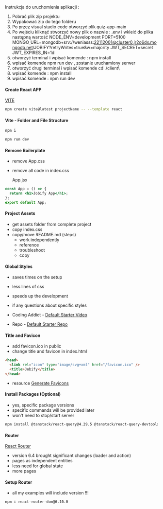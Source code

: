 Instrukcja do uruchomienia aplikacji :
1) Pobrać plik zip projektu
2) Wypakować zip do tego folderu
3) Po przez visual studio code otworzyć plik quiz-app-main
4) Po wejściu kliknąć stworzyć nowy plik o nazwie : .env    i wkleić do plika następną wartość
NODE_ENV=development
PORT=5100
MONGO_URL=mongodb+srv://weniasss:22112001@cluster0.jr2o6dx.mongodb.net/JOBIFY?retryWrites=true&w=majority
JWT_SECRET=secret
JWT_EXPIRES_IN=1d
5) otworzyć terminal i wpisać komende : npm install
6) wpisać komende npm run dev , zostanie uruchamiony serwer
7) otworzyć drugi terminal i wpisać komende cd .\client\
8) wpisać komende : npm install
9) wpisać komende : npm run dev
#### Create React APP

[VITE](https://vitejs.dev/guide/)

```sh
npm create vite@latest projectName -- --template react
```

#### Vite - Folder and File Structure

```sh
npm i
```

```sh
npm run dev
```


#### Remove Boilerplate

- remove App.css
- remove all code in index.css

  App.jsx

```jsx
const App = () => {
  return <h1>Jobify App</h1>;
};
export default App;
```

#### Project Assets

- get assets folder from complete project
- copy index.css
- copy/move README.md (steps)
  - work independently
  - reference
  - troubleshoot
  - copy

#### Global Styles

- saves times on the setup
- less lines of css
- speeds up the development

- if any questions about specific styles
- Coding Addict - [Default Starter Video](https://youtu.be/UDdyGNlQK5w)
- Repo - [Default Starter Repo](https://github.com/john-smilga/default-starter)

#### Title and Favicon

- add favicon.ico in public
- change title and favicon in index.html

```html
<head>
  <link rel="icon" type="image/svg+xml" href="/favicon.ico" />
  <title>Jobify</title>
</head>
```

- resource [Generate Favicons](https://favicon.io/)

#### Install Packages (Optional)

- yes, specific package versions
- specific commands will be provided later
- won't need to stop/start server

```sh
npm install @tanstack/react-query@4.29.5 @tanstack/react-query-devtools@4.29.6 axios@1.3.6 dayjs@1.11.7 react-icons@4.8.0 react-router-dom@6.10.0 react-toastify@9.1.2 recharts@2.5.0 styled-components@5.3.10

```

#### Router

[React Router](https://reactrouter.com/en/main)

- version 6.4 brought significant changes (loader and action)
- pages as independent entities
- less need for global state
- more pages

#### Setup Router

- all my examples will include version !!!

```sh
npm i react-router-dom@6.10.0
```


